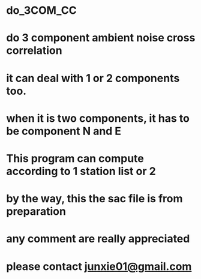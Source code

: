 # do_3COM_CC
# do 3 component ambient noise cross correlation
# it can deal with 1 or 2 components too.
# when it is two components, it has to be component N and E
# This program can compute according to 1 station list or 2
# by the way, this the sac file is from preparation
# any comment are really appreciated
# please contact junxie01@gmail.com
